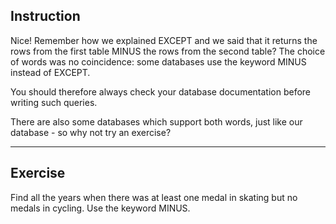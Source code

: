 ## Instruction
Nice! Remember how we explained EXCEPT and we said that it returns the rows from the first table MINUS the rows from the second table? The choice of words was no coincidence: some databases use the keyword MINUS instead of EXCEPT.

You should therefore always check your database documentation before writing such queries.

There are also some databases which support both words, just like our database - so why not try an exercise?

---
## Exercise
Find all the years when there was at least one medal in skating but no medals in cycling. Use the keyword MINUS.

